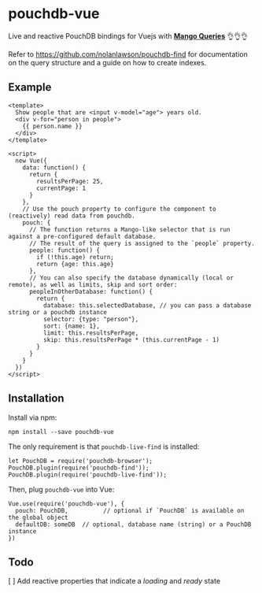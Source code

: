 # pouchdb-vue

Live and reactive PouchDB bindings for Vuejs with **[Mango Queries](https://blog.couchdb.org/2016/08/03/feature-mango-query/)** 👌👌👌

Refer to https://github.com/nolanlawson/pouchdb-find for documentation on the query structure and a guide on how to create indexes.

## Example

```vue
<template>
  Show people that are <input v-model="age"> years old.
  <div v-for="person in people">
    {{ person.name }}
  </div>
</template>

<script>
  new Vue({
    data: function() {
      return {
        resultsPerPage: 25,
        currentPage: 1
      }
    },
    // Use the pouch property to configure the component to (reactively) read data from pouchdb.
    pouch: {
      // The function returns a Mango-like selector that is run against a pre-configured default database.
      // The result of the query is assigned to the `people` property.
      people: function() {
        if (!this.age) return;
        return {age: this.age}
      },
      // You can also specify the database dynamically (local or remote), as well as limits, skip and sort order:
      peopleInOtherDatabase: function() {
        return {
          database: this.selectedDatabase, // you can pass a database string or a pouchdb instance
          selector: {type: "person"},
          sort: {name: 1},
          limit: this.resultsPerPage,
          skip: this.resultsPerPage * (this.currentPage - 1)
        }
      }
    }
  })
</script>
```

## Installation

Install via npm:

    npm install --save pouchdb-vue

The only requirement is that `pouchdb-live-find` is installed:

    let PouchDB = require('pouchdb-browser');
    PouchDB.plugin(require('pouchdb-find'));
    PouchDB.plugin(require('pouchdb-live-find'));
    
Then, plug `pouchdb-vue` into Vue:

    Vue.use(require('pouchdb-vue'), {
      pouch: PouchDB,          // optional if `PouchDB` is available on the global object
      defaultDB: someDB  // optional, database name (string) or a PouchDB instance
    })

## Todo

[ ] Add reactive properties that indicate a *loading* and *ready* state
